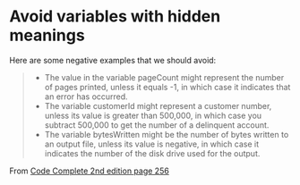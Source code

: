 # Avoid variables with hidden meanings

Here are some negative examples that we should avoid:

> * The value in the variable pageCount might represent the number of pages printed, unless it equals -1, in which case it indicates that an error has occurred.
> * The variable customerId might represent a customer number, unless its value is greater than 500,000, in which case you subtract 500,000 to get the number of a delinquent account.
> * The variable bytesWritten might be the number of bytes written to an output file, unless its value is negative, in which case it indicates the number of the disk drive used for the output.

From [Code Complete 2nd edition page 256](https://books.google.com.au/books?id=LpVCAwAAQBAJ&lpg=PA256&dq=code%20complete%20Avoid%20variables%20with%20hidden%20meanings&pg=PA256#v=onepage&q&f=false)

